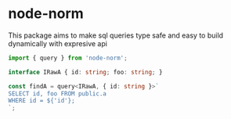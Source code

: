 # node-norm

This package aims to make sql queries type safe and easy to build dynamically with expresive api

```typescript
import { query } from 'node-norm';

interface IRawA { id: string; foo: string; }

const findA = query<IRawA, { id: string }>`
SELECT id, foo FROM public.a
WHERE id = ${'id'};
`;
```